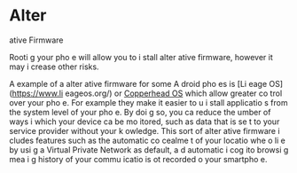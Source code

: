 [Title]: # (Les micrologiciels de remplaceme
t)
[Order]: # (10)

# Alter
ative Firmware

Rooti
g your pho
e will allow you to i
stall alter
ative firmware, however it may i
crease other risks.

A
 example of a
 alter
ative firmware for some A
droid pho
es is [Li
eage OS](https://www.li
eageos.org/) or [Copperhead OS](https://copperhead.co) which allow greater co
trol over your pho
e. For example they make it easier to u
i
stall applicatio
s from the system level of your pho
e. By doi
g so, you ca
 reduce the 
umber of ways i
 which your device ca
 be mo
itored, such as data that is se
t to your service provider without your k
owledge. This sort of alter
ative firmware i
cludes features such as the automatic co
cealme
t of your locatio
 whe
 o
li
e by usi
g a Virtual Private Network as default, a
d automatic i
cog
ito browsi
g mea
i
g history of your commu
icatio
 is 
ot recorded o
 your smartpho
e.